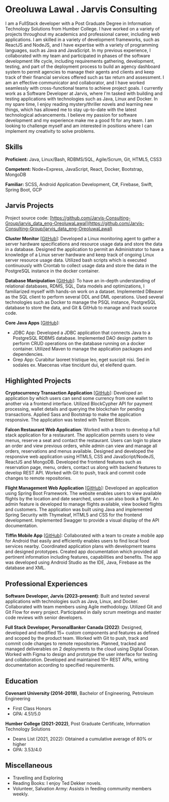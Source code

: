 # Oreoluwa Lawal . Jarvis Consulting

I am a FullStack developer with a Post Graduate Degree in Information Technology Solutions from Humber College. I have worked on a variety of projects throughout my academics and professional career, including web applications. I am skilled in a variety of development frameworks, such as ReactJS and NodeJS, and I have expertise with a variety of programming languages, such as Java and JavaScript. In my previous experience, I collaborated with my team and participated in phases of the software development life cycle, including requirements gathering, development, testing, and part of the deployment process to build an agency dashboard system to permit agencies to manage their agents and clients and keep track of their financial services offered such as tax return and assessment. I am an effective communicator and collaborator, and I have worked seamlessly with cross-functional teams to achieve project goals. I currently work as a Software Developer at Jarvis, where I'm tasked with building and testing applications with technologies such as Java, Linux and Docker. In my spare time, I enjoy reading mystery/thriller novels and learning new things, which has allowed me to stay up-to-date with the latest technological advancements. I believe my passion for software development and my experience make me a good fit for any team. I am looking to challenge myself and am interested in positions where I can implement my creativity to solve problems.

## Skills

**Proficient:** Java, Linux/Bash, RDBMS/SQL, Agile/Scrum, Git, HTML5, CSS3

**Competent:** Node+Express, JavaScript, React, Docker, Bootstrap, MongoDB

**Familiar:** SCSS, Android Application Development, C#, Firebase, Swift, Spring Boot, GCP

## Jarvis Projects

Project source code: [https://github.com/Jarvis-Consulting-Group/jarvis_data_eng-OreoluwaLawal](https://github.com/Jarvis-Consulting-Group/jarvis_data_eng-OreoluwaLawal)


**Cluster Monitor** [[GitHub](https://github.com/Jarvis-Consulting-Group/jarvis_data_eng-OreoluwaLawal/tree/master/linux_sql)]: Developed a Linux monitoring agent to gather a server hardware specifications and resource usage data and store the data in a database. Designed the application to permit an Administrator to have a knowledge of a Linux server hardware and keep track of ongoing Linux server resource usage data. Utilized bash scripts which is executed continuously with Crontab to collect usage data and store the data in the PostgreSQL instance in the docker container.

**Database Manipulation** [[GitHub](https://github.com/Jarvis-Consulting-Group/jarvis_data_eng-OreoluwaLawal/tree/master/sql)]: To have an in-depth understanding of relational databases, RDMS, SQL, Data models and optimizations, I familiarized myself with hands-on work on a dataset. Implemented DBeaver as the SQL client to perform several DDL and DML operations. Used several technologies such as Docker to manage the PSQL instance, PostgreSQL database to store the data, and Git & GitHub to manage and track source code.

**Core Java Apps** [[GitHub](https://github.com/Jarvis-Consulting-Group/jarvis_data_eng-OreoluwaLawal/tree/master/core_java)]:
      
  - JDBC App: Developed a JDBC application that connects Java to a PostgreSQL RDBMS database. Implemented DAO design pattern to perform CRUD operations on the database running on a docker container. Utilized Maven to manage the application packages and dependencies.
  - Grep App: Curabitur laoreet tristique leo, eget suscipit nisi. Sed in sodales ex. Maecenas vitae tincidunt dui, et eleifend quam.


## Highlighted Projects
**Cryptocurrency Transaction Application** [[GitHub](https://github.com/Oreoluwatemi/Bitcoin-Testnet-Transactions-App)]: Developed an application by which users can send some currency from one wallet to another via a frontend interface. Utilized BlockCypher API for payment processing, wallet details and querying the blockchain for pending transactions. Applied Sass and Bootstrap to make the application responsive. The application was tested with Testnet Bitcoin.

**Falcon Restaurant Web Application**: Worked with a team to develop a full stack application for a restaurant. The application permits users to view menus, reserve a seat and contact the restaurant. Users can login to place an order and view previous orders, while admin can view and manage all orders, reservations and menus available. Designed and developed the responsive web application using HTML5, CSS and JavaScript/NodeJS, ReactJS and MongoDB. Developed the frontend features such as reservation page, menu, orders, contact us along with backend features to develop REST API. Worked with Git to push, track and commit code changes to remote repositories.

**Flight Management Web Application** [[GitHub](https://github.com/Oreoluwatemi/FlightManagement)]: Developed an application using Spring Boot Framework. The website enables users to view available flights by the location and date searched, users can also book a flight. An admin feature is developed to manage flights available, view booked flights and customers. The application was built using Java and implemented Spring Security with Thymeleaf, HTML5 and CSS for the frontend development. Implemented Swagger to provide a visual display of the API documentation.

**Tiffin Mobile App** [[GitHub](https://github.com/Oreoluwatemi/Tiffin-MobileApp)]: Collaborated with a team to create a mobile app for Android that easily and efficiently enables users to find local food services nearby. Coordinated application plans with development teams and designed prototypes. Created app documentation which provided all pertinent information including features, capabilities and benefits. The app was developed using Android Studio as the IDE, Java, Firebase as the database and XML.


## Professional Experiences

**Software Developer, Jarvis (2023-present)**: Built and tested several applications with technologies such as Java, Linux, and Docker. Collaborated with team members using Agile methodology. Utilized Git and Git Flow for every project. Participated in daily scrum meetings and master code reviews with senior developers.

**Full Stack Developer, PersonalBanker Canada (2022)**: Designed, developed and modified 15+ custom components and features as defined and scoped by the product team. Worked with Git to push, track and commit code changes to remote repositories. Planned, tracked and managed deliverables on 2 deployments to the cloud using Digital Ocean. Worked with Figma to design and prototype the user interface for testing and collaboration. Developed and maintained 10+ REST APIs, writing documentation according to specified requirements.


## Education
**Covenant University (2014-2019)**, Bachelor of Engineering, Petroleum Engineering
- First Class Honors
- GPA: 4.51/5.0

**Humber College (2021-2022)**, Post Graduate Certificate, Information Technology Solutions
- Deans List (2021, 2022): Obtained a cumulative average of 80% or higher
- GPA: 3.53/4.0


## Miscellaneous
- Travelling and Exploring
- Reading Books: I enjoy Ted Dekker novels.
- Volunteer, Salvation Army: Assists in feeding community members weekly.